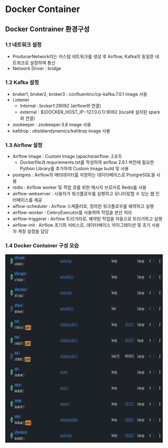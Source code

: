 # Docker Container 
## Docker Contrainer 환경구성
### 1.1 네트워크 설정
- ProducerNetwork라는 커스텀 네트워크를 생성 후 Airflow, Kafka의 동일한 네트워크로 설정하여 통신
- Network Driver : bridge

### 1.2 Kafka 설정
- broker1, broker2, broker3 : confluentinc/cp-kafka:7.0.1  image 사용
- Listener
   - Internal : broker1:29092 (airflow와 연결)
   - external : ${DOCKER_HOST_IP:-127.0.0.1}:9092 (local에 설치된 spark와 연결)
- zookeeper : zookeeper:3.8 image 사용
- kafdrop : obsidiandynamics/kafdrop image 사용

### 1.3 Airflow 설정
- Airflow Image : Custom Image (apache/airflow: 2.6.1)
   - Dockerfile과 requriements.txt를 작성하여 airflow 2.6.1 버전에 필요한 Python Library를 추가하여 Custom Image build 및 사용 
- postgres : Airflow의 메타데이터를 저장하는 데이터베이스로 PostgreSQL을 사용
- redis : Airflow worker 및 작업 큐를 위한 메시지 브로커로 Redis를 사용
- airflow-webserver : 사용자가 워크플로우를 실행하고 모니터링할 수 있는 웹 인터페이스를 제공
- aiflow-scheduler : Airflow 스케줄러로, 정의된 워크플로우를 예약하고 실행
- airflow-worker : CeleryExecutor를 사용하여 작업을 분산 처리
- airflow-triggerer : Airflow 트리거러로, 예약된 작업을 자동으로 트리거하고 실행
- airflow-init : Airflow 초기화 서비스로, 데이터베이스 마이그레이션 및 초기 사용자 계정 설정을 담당

### 1.4 Docker Container 구성 모습
<p align="left">
<img src="../Images/docker_container.png" alt="이미지2" width="900" height="600">
</p>

